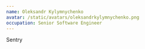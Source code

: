 ```yaml
---
name: Oleksandr Kylymnychenko
avatar: /static/avatars/oleksandrkylymnychenko.png
occupation: Senior Software Engineer
---
```


Sentry
